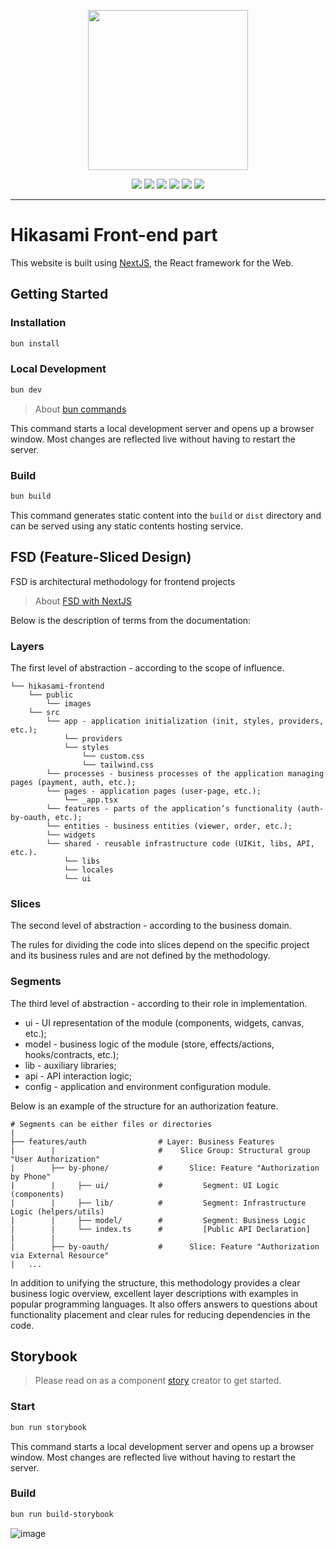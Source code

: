 <div align="center">
  <p><img width="256" src="https://cdn.hikasami.com/logo.png"/></p>
</div>
<div align="center">
  <img src="https://img.shields.io/badge/Bun-000?logo=bun&logoColor=fff">
  <img src="https://img.shields.io/badge/Next.js-black?logo=next.js&logoColor=white">
  <img src="https://img.shields.io/badge/TypeScript-3178C6?logo=typescript&logoColor=fff">
  <img src="https://img.shields.io/badge/Tailwind%20CSS-%2338B2AC.svg?logo=tailwind-css&logoColor=white">
  <img src="https://img.shields.io/badge/shadcn%2Fui-000?logo=shadcnui&logoColor=fff">
  <img src="https://img.shields.io/badge/Sass-C69?logo=sass&logoColor=fff">
</div>
<hr />

# Hikasami Front-end part

This website is built using [NextJS](https://nextjs.org/), the React framework for the Web.

## Getting Started

### Installation
```bash
bun install
```

### Local Development
```bash
bun dev
```
> About [bun commands](https://bun.sh/docs/cli/install)

This command starts a local development server and opens up a browser window. Most changes are reflected live without having to restart the server.

### Build
```bash
bun build
```

This command generates static content into the `build` or `dist` directory and can be served using any static contents hosting service.

## FSD (Feature-Sliced Design)
FSD is architectural methodology for frontend projects
> About [FSD with NextJS](https://feature-sliced.design/docs/guides/tech/with-nextjs)

Below is the description of terms from the documentation:

### Layers
The first level of abstraction - according to the scope of influence.

```
└── hikasami-frontend
    └── public
        └── images
    └── src
        └── app - application initialization (init, styles, providers, etc.);
            └── providers
            └── styles
                └── custom.css
                └── tailwind.css
        └── processes - business processes of the application managing pages (payment, auth, etc.);
        └── pages - application pages (user-page, etc.);
            └── _app.tsx
        └── features - parts of the application’s functionality (auth-by-oauth, etc.);
        └── entities - business entities (viewer, order, etc.);
        └── widgets
        └── shared - reusable infrastructure code (UIKit, libs, API, etc.).
            └── libs
            └── locales
            └── ui
```

### Slices
The second level of abstraction - according to the business domain.

The rules for dividing the code into slices depend on the specific project and its business rules and are not defined by the methodology.

### Segments
The third level of abstraction - according to their role in implementation.

- ui - UI representation of the module (components, widgets, canvas, etc.);
- model - business logic of the module (store, effects/actions, hooks/contracts, etc.);
- lib - auxiliary libraries;
- api - API interaction logic;
- config - application and environment configuration module.

Below is an example of the structure for an authorization feature.

```
# Segments can be either files or directories
|
├── features/auth                # Layer: Business Features
|        |                       #    Slice Group: Structural group "User Authorization"
|        ├── by-phone/           #      Slice: Feature "Authorization by Phone"
|        |     ├── ui/           #         Segment: UI Logic (components)
|        |     ├── lib/          #         Segment: Infrastructure Logic (helpers/utils)
|        |     ├── model/        #         Segment: Business Logic
|        |     └── index.ts      #         [Public API Declaration]
|        |
|        ├── by-oauth/           #      Slice: Feature "Authorization via External Resource"
|   ...
```

In addition to unifying the structure, this methodology provides a clear business logic overview, excellent layer descriptions with examples in popular programming languages. It also offers answers to questions about functionality placement and clear rules for reducing dependencies in the code.

## Storybook
> Please read on as a component [story](https://storybook.js.org/docs/writing-stories/args) creator to get started.
### Start
```bash
bun run storybook
```
This command starts a local development server and opens up a browser window. Most changes are reflected live without having to restart the server.
### Build
```bash
bun run build-storybook
```
![image](https://github.com/user-attachments/assets/3ae28e08-6346-43b7-8a89-38fd4687ffb4)
